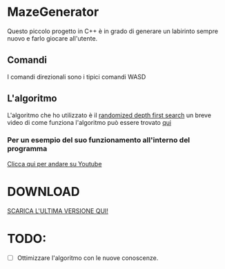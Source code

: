 # MazeGenerator
Questo piccolo progetto in C++ è in grado di generare un labirinto sempre nuovo e farlo giocare all'utente.

## Comandi
I comandi direzionali sono i tipici comandi WASD

## L'algoritmo
L'algoritmo che ho utilizzato è il [randomized depth first search](https://en.wikipedia.org/wiki/Maze_generation_algorithm#Randomized_depth-first_search)
un breve video di come funziona l'algoritmo può essere trovato [qui](https://upload.wikimedia.org/wikipedia/commons/transcoded/7/7d/Depth-First_Search_Animation.ogv/Depth-First_Search_Animation.ogv.360p.vp9.webm)

### Per un esempio del suo funzionamento all'interno del programma
[Clicca qui per andare su Youtube](https://youtu.be/FacM1bcyudQ)

# DOWNLOAD
[SCARICA L'ULTIMA VERSIONE QUI!](https://github.com/Dilan-Bertini-Scuola/MazeGenerator/releases)

# TODO:
- [ ] Ottimizzare l'algoritmo con le nuove conoscenze.
